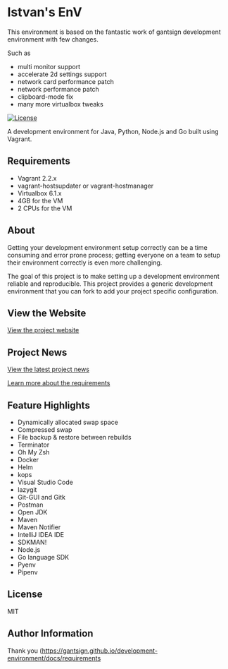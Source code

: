 # Istvan's EnV

This environment is based on the fantastic work of gantsign development environment with few changes.

Such as

* multi monitor support
* accelerate 2d settings support
* network card performance patch
* network performance patch
* clipboard-mode fix
* many more virtualbox tweaks

[![License](https://img.shields.io/badge/license-MIT-blue.svg)](https://raw.githubusercontent.com/gantsign/development-environment/master/LICENSE)

A development environment for Java, Python, Node.js and Go built using Vagrant.

## Requirements

* Vagrant 2.2.x
* vagrant-hostsupdater or vagrant-hostmanager
* Virtualbox 6.1.x
* 4GB for the VM
* 2 CPUs for the VM

## About

Getting your development environment setup correctly can be a time consuming and
error prone process; getting everyone on a team to setup their environment
correctly is even more challenging.

The goal of this project is to make setting up a development environment
reliable and reproducible. This project provides a generic development
environment that you can fork to add your project specific configuration.

## View the Website

[View the project website](https://gantsign.github.io/development-environment/)

## Project News

[View the latest project news](https://gantsign.github.io/development-environment/news/)

[Learn more about the requirements](https://gantsign.github.io/development-environment/docs/requirements)

## Feature Highlights

* Dynamically allocated swap space
* Compressed swap
* File backup & restore between rebuilds
* Terminator
* Oh My Zsh
* Docker
* Helm
* kops
* Visual Studio Code
* lazygit
* Git-GUI and Gitk
* Postman
* Open JDK
* Maven
* Maven Notifier
* IntelliJ IDEA IDE
* SDKMAN!
* Node.js
* Go language SDK
* Pyenv
* Pipenv


## License

MIT

## Author Information

Thank you 
(https://gantsign.github.io/development-environment/docs/requirements




